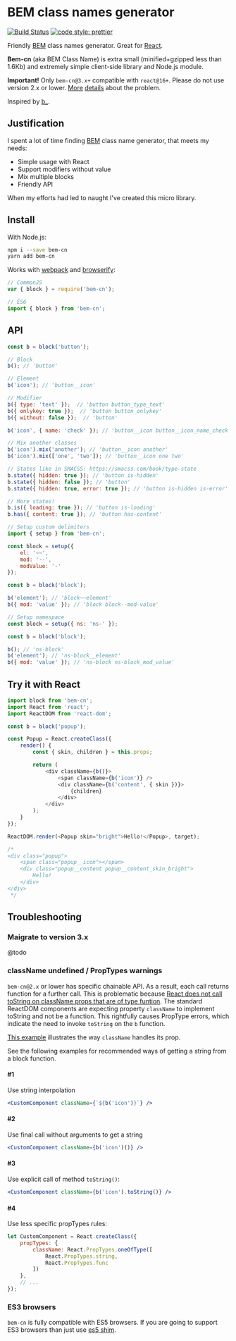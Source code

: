 # BEM class names generator
[![Build Status](https://secure.travis-ci.org/albburtsev/bem-cn.png?branch=master)](https://travis-ci.org/albburtsev/bem-cn) [![code style: prettier](https://img.shields.io/badge/code_style-prettier-ff69b4.svg?style=flat-square)](https://github.com/prettier/prettier)

Friendly [BEM](https://en.bem.info/) class names generator. Great for [React](http://facebook.github.io/react/).

**Bem-cn** (aka BEM Class Name) is extra small (minified+gzipped less than 1.6Kb) and extremely simple client-side library and Node.js module.

**Important!** Only `bem-cn@3.x+` compatible with `react@16+`.
Please do not use version 2.x or lower.
[More](https://github.com/facebook/react/issues/10857) [details](https://github.com/facebook/react/issues/10756) about the problem.

Inspired by [b_](https://github.com/azproduction/b_).

## Justification

I spent a lot of time finding [BEM](https://en.bem.info/) class name generator, that meets my needs:

 * Simple usage with React
 * Support modifiers without value
 * Mix multiple blocks
 * Friendly API

When my efforts had led to naught I've created this micro library.

## Install

With Node.js:

```bash
npm i --save bem-cn
yarn add bem-cn
```

Works with [webpack](http://webpack.github.io/) and [browserify](http://browserify.org/):

```js
// CommonJS
var { block } = require('bem-cn');

// ES6
import { block } from 'bem-cn';
```

## API

```js
const b = block('button');

// Block
b(); // 'button'

// Element
b('icon'); // 'button__icon'

// Modifier
b({ type: 'text' });  // 'button button_type_text'
b({ onlykey: true });  // 'button button_onlykey'
b({ without: false });  // 'button'

b('icon', { name: 'check' }); // 'button__icon button__icon_name_check'

// Mix another classes
b('icon').mix('another'); // 'button__icon another'
b('icon').mix(['one', 'two']); // 'button__icon one two'

// States like in SMACSS: https://smacss.com/book/type-state
b.state({ hidden: true }); // 'button is-hidden'
b.state({ hidden: false }); // 'button'
b.state({ hidden: true, error: true }); // 'button is-hidden is-error'

// More states!
b.is({ loading: true }); // 'button is-loading'
b.has({ content: true }); // 'button has-content'
```

```js
// Setup custom delimiters
import { setup } from 'bem-cn';

const block = setup({
    el: '~~',
    mod: '--',
    modValue: '-'
});

const b = block('block');

b('element'); // 'block~~element'
b({ mod: 'value' }); // 'block block--mod-value'
```

```js
// Setup namespace
const block = setup({ ns: 'ns-' });

const b = block('block');

b(); // 'ns-block'
b('element'); // 'ns-block__element'
b({ mod: 'value' }); // 'ns-block ns-block_mod_value'
```

## Try it with React

```js
import block from 'bem-cn';
import React from 'react';
import ReactDOM from 'react-dom';

const b = block('popup');

const Popup = React.createClass({
    render() {
        const { skin, children } = this.props;

        return (
            <div className={b()}>
            	<span className={b('icon')} />
            	<div className={b('content', { skin })}>
            		{children}
            	</div>
            </div>
        );
    }
});

ReactDOM.render(<Popup skin="bright">Hello!</Popup>, target);

/*
<div class="popup">
	<span class="popup__icon"></span>
	<div class="popup__content popup__content_skin_bright">
        Hello!
	</div>
</div>
 */
```

## Troubleshooting

### Maigrate to version 3.x

@todo

###  className undefined / PropTypes warnings

`bem-cn@2.x` or lower has specific chainable API. As a result, each call returns function for a further call.  This is problematic because [React does not call toString on className props that are of type funtion](https://github.com/facebook/react/issues/10857). The standard ReactDOM components are expecting property `className` to implement toString and not be a function.  This rightfully causes PropType errors, which indicate the need to invoke `toString` on the `b` function.

[This example](https://codesandbox.io/s/react-classname-behavior-piywz?file=/src/App.js) illustrates the way `className` handles its prop.


See the following examples for recommended ways of getting a string from a block function.


#### #1

Use string interpolation

```jsx
<CustomComponent className={`${b('icon')}`} />
```

#### #2

Use final call without arguments to get a string

```jsx
<CustomComponent className={b('icon')()} />
```

#### #3

Use explicit call of method `toString()`:

```jsx
<CustomComponent className={b('icon').toString()} />
```

#### #4

Use less specific propTypes rules:

```js
let CustomComponent = React.createClass({
    propTypes: {
        className: React.PropTypes.oneOfType([
            React.PropTypes.string,
            React.PropTypes.func
        ])
    },
    // ...
});
```

### ES3 browsers

`bem-cn` is fully compatible with ES5 browsers. If you are going to support ES3 browsers than just use [es5 shim](https://github.com/es-shims/es5-shim).
